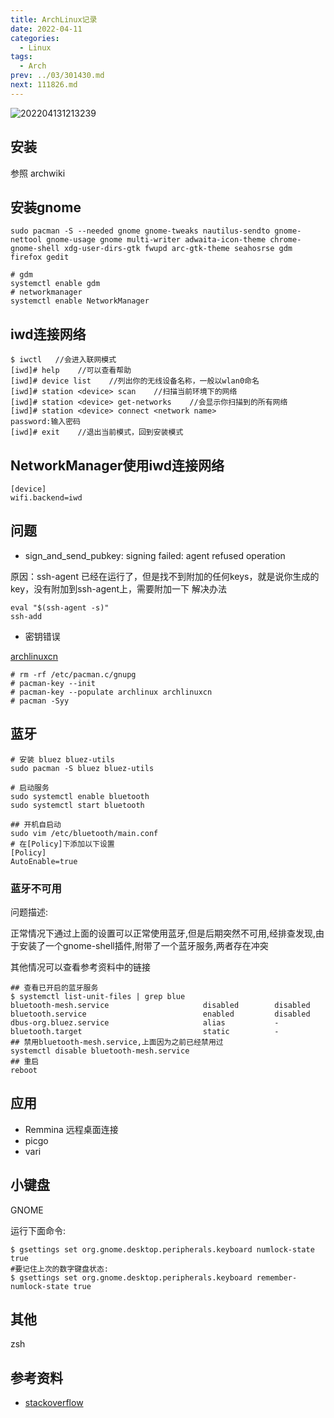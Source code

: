```yaml
---
title: ArchLinux记录
date: 2022-04-11
categories:
  - Linux
tags:
  - Arch
prev: ../03/301430.md
next: 111826.md
---
```


![202204131213239](https://cdn.jsdelivr.net/gh/qbmzc/images/2022/202204131213239.png)

<!-- more -->

## 安装

参照 archwiki

## 安装gnome

```shell
sudo pacman -S --needed gnome gnome-tweaks nautilus-sendto gnome-nettool gnome-usage gnome multi-writer adwaita-icon-theme chrome-gnome-shell xdg-user-dirs-gtk fwupd arc-gtk-theme seahosrse gdm firefox gedit

# gdm
systemctl enable gdm
# networkmanager
systemctl enable NetworkManager
```

## iwd连接网络

```shell
$ iwctl   //会进入联网模式
[iwd]# help    //可以查看帮助
[iwd]# device list    //列出你的无线设备名称，一般以wlan0命名
[iwd]# station <device> scan    //扫描当前环境下的网络
[iwd]# station <device> get-networks    //会显示你扫描到的所有网络
[iwd]# station <device> connect <network name>
password:输入密码
[iwd]# exit    //退出当前模式，回到安装模式
```
## NetworkManager使用iwd连接网络

```shell
[device]
wifi.backend=iwd
```

## 问题

- sign_and_send_pubkey: signing failed: agent refused operation

原因：ssh-agent 已经在运行了，但是找不到附加的任何keys，就是说你生成的key，没有附加到ssh-agent上，需要附加一下
解决办法

```shell
eval "$(ssh-agent -s)"
ssh-add
```

- 密钥错误

[archlinuxcn](https://www.archlinuxcn.org/gnupg-2-1-and-the-pacman-keyring/)

```shell
# rm -rf /etc/pacman.c/gnupg
# pacman-key --init
# pacman-key --populate archlinux archlinuxcn
# pacman -Syy
```

## 蓝牙

```shell
# 安装 bluez bluez-utils
sudo pacman -S bluez bluez-utils

# 启动服务
sudo systemctl enable bluetooth
sudo systemctl start bluetooth

## 开机自启动
sudo vim /etc/bluetooth/main.conf 
# 在[Policy]下添加以下设置
[Policy]
AutoEnable=true
```

### 蓝牙不可用

问题描述:

正常情况下通过上面的设置可以正常使用蓝牙,但是后期突然不可用,经排查发现,由于安装了一个gnome-shell插件,附带了一个蓝牙服务,两者存在冲突

其他情况可以查看参考资料中的链接

```shell
## 查看已开启的蓝牙服务
$ systemctl list-unit-files | grep blue        
bluetooth-mesh.service                     disabled        disabled
bluetooth.service                          enabled         disabled
dbus-org.bluez.service                     alias           -
bluetooth.target                           static          -
## 禁用bluetooth-mesh.service,上面因为之前已经禁用过
systemctl disable bluetooth-mesh.service
## 重启
reboot
```



## 应用

- Remmina 远程桌面连接
- picgo
- vari

## 小键盘

GNOME

运行下面命令:
```shell
$ gsettings set org.gnome.desktop.peripherals.keyboard numlock-state true
#要记住上次的数字键盘状态:
$ gsettings set org.gnome.desktop.peripherals.keyboard remember-numlock-state true
```
## 其他

zsh

## 参考资料

- [stackoverflow](stackoverflow.com/questions/48279646/bluetoothctl-no-default-controller-available)